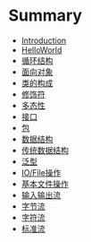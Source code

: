 # Summary

* [Introduction](README.md)
* [HelloWorld](HelloWorld.md)
* [循环结构](circle.md)
* [面向对象]()
 * [类的构成](oop/constitution.md)
 * [修饰符](oop/modifier.md)
 * [多态性](oop/poly.md)
 * [接口](oop/interface.md)
 * [包](oop/package.md)
* [数据结构]()
 * [传统数据结构](data-structure/traditional.md)
 * [泛型](data-structure/generics.md)
* [IO/File操作]()
 * [基本文件操作](io/operate.md)
 * [输入输出流](io/io-stream.md)
 * [字节流](io/byte-stream.md)
 * [字符流](io/char-stream.md)
 * [标准流](io/std-stream.md)


